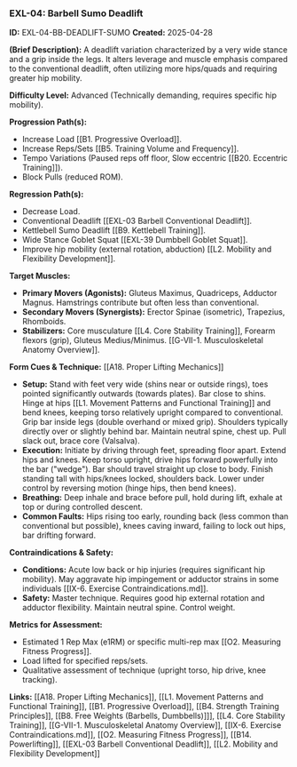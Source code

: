 ### **EXL-04: Barbell Sumo Deadlift**

**ID:** EXL-04-BB-DEADLIFT-SUMO **Created:** 2025-04-28

**(Brief Description):** A deadlift variation characterized by a very wide stance and a grip inside the legs. It alters leverage and muscle emphasis compared to the conventional deadlift, often utilizing more hips/quads and requiring greater hip mobility.

**Difficulty Level:** Advanced (Technically demanding, requires specific hip mobility).

**Progression Path(s):**

- Increase Load [[B1. Progressive Overload]].
- Increase Reps/Sets [[B5. Training Volume and Frequency]].
- Tempo Variations (Paused reps off floor, Slow eccentric [[B20. Eccentric Training]]).
- Block Pulls (reduced ROM).

**Regression Path(s):**

- Decrease Load.
- Conventional Deadlift [[EXL-03 Barbell Conventional Deadlift]].
- Kettlebell Sumo Deadlift [[B9. Kettlebell Training]].
- Wide Stance Goblet Squat [[EXL-39 Dumbbell Goblet Squat]].
- Improve hip mobility (external rotation, abduction) [[L2. Mobility and Flexibility Development]].

**Target Muscles:**

- **Primary Movers (Agonists):** Gluteus Maximus, Quadriceps, Adductor Magnus. Hamstrings contribute but often less than conventional.
- **Secondary Movers (Synergists):** Erector Spinae (isometric), Trapezius, Rhomboids.
- **Stabilizers:** Core musculature [[L4. Core Stability Training]], Forearm flexors (grip), Gluteus Medius/Minimus. [[G-VII-1. Musculoskeletal Anatomy Overview]].

**Form Cues & Technique:** [[A18. Proper Lifting Mechanics]]

- **Setup:** Stand with feet very wide (shins near or outside rings), toes pointed significantly outwards (towards plates). Bar close to shins. Hinge at hips [[L1. Movement Patterns and Functional Training]] and bend knees, keeping torso relatively upright compared to conventional. Grip bar inside legs (double overhand or mixed grip). Shoulders typically directly over or slightly behind bar. Maintain neutral spine, chest up. Pull slack out, brace core (Valsalva).
- **Execution:** Initiate by driving through feet, spreading floor apart. Extend hips and knees. Keep torso upright, drive hips forward powerfully into the bar ("wedge"). Bar should travel straight up close to body. Finish standing tall with hips/knees locked, shoulders back. Lower under control by reversing motion (hinge hips, then bend knees).
- **Breathing:** Deep inhale and brace before pull, hold during lift, exhale at top or during controlled descent.
- **Common Faults:** Hips rising too early, rounding back (less common than conventional but possible), knees caving inward, failing to lock out hips, bar drifting forward.

**Contraindications & Safety:**

- **Conditions:** Acute low back or hip injuries (requires significant hip mobility). May aggravate hip impingement or adductor strains in some individuals [[IX-6. Exercise Contraindications.md]].
- **Safety:** Master technique. Requires good hip external rotation and adductor flexibility. Maintain neutral spine. Control weight.

**Metrics for Assessment:**

- Estimated 1 Rep Max (e1RM) or specific multi-rep max [[O2. Measuring Fitness Progress]].
- Load lifted for specified reps/sets.
- Qualitative assessment of technique (upright torso, hip drive, knee tracking).

**Links:** [[A18. Proper Lifting Mechanics]], [[L1. Movement Patterns and Functional Training]], [[B1. Progressive Overload]], [[B4. Strength Training Principles]], [[B8. Free Weights (Barbells, Dumbbells)]]], [[L4. Core Stability Training]], [[G-VII-1. Musculoskeletal Anatomy Overview]], [[IX-6. Exercise Contraindications.md]], [[O2. Measuring Fitness Progress]], [[B14. Powerlifting]], [[EXL-03 Barbell Conventional Deadlift]], [[L2. Mobility and Flexibility Development]]